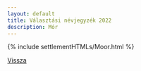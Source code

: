 ```yaml
---
layout: default
title: Választási névjegyzék 2022
description: Mór
---
```


{% include settlementHTMLs/Moor.html %}

[Vissza](../)